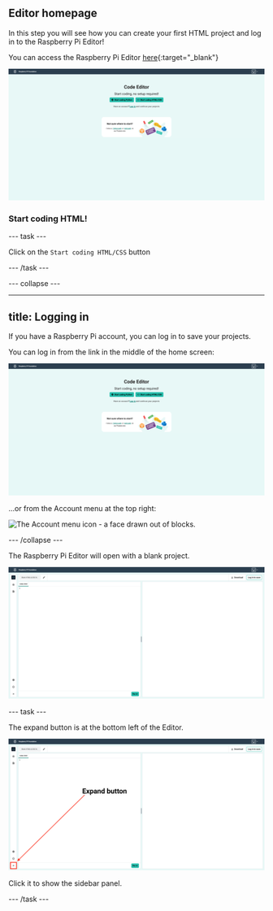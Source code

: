 ## Editor homepage

In this step you will see how you can create your first HTML project and log in to the Raspberry Pi Editor! 

You can access the Raspberry Pi Editor [here](https://editor.raspberrypi.org/en/){:target="_blank"}

![The Raspberry Pi Editor homepage screen. Two buttons are shown: "Start coding Python" and "Start coding HTML/CSS". There are also links to the Python and Web project paths.](images/home.png)

### Start coding HTML!

--- task ---

Click on the `Start coding HTML/CSS` button

--- /task ---

--- collapse ---

---
title: Logging in
---

If you have a Raspberry Pi account, you can log in to save your projects.

You can log in from the link in the middle of the home screen:

![The Editor homepage screen. Two buttons are shown: "Start coding Python" and "Start coding HTML/CSS". There are also links to the Python and Web project paths.](images/home.png)

...or from the Account menu at the top right:

![The Account menu icon - a face drawn out of blocks.](https://editor.raspberrypi.org//releases/v0.21.2/static/media/unauthenticated_user.2115c4b0.svg)

--- /collapse ---

The Raspberry Pi Editor will open with a blank project.

![The Raspberry Pi Editor screen.](images/editor-blank.png)

--- task ---

The expand button is at the bottom left of the Editor. 

![A screenshot of the Editor showing the expand button highlighted and labelled.](images/expand_button.png)

Click it to show the sidebar panel.

--- /task ---